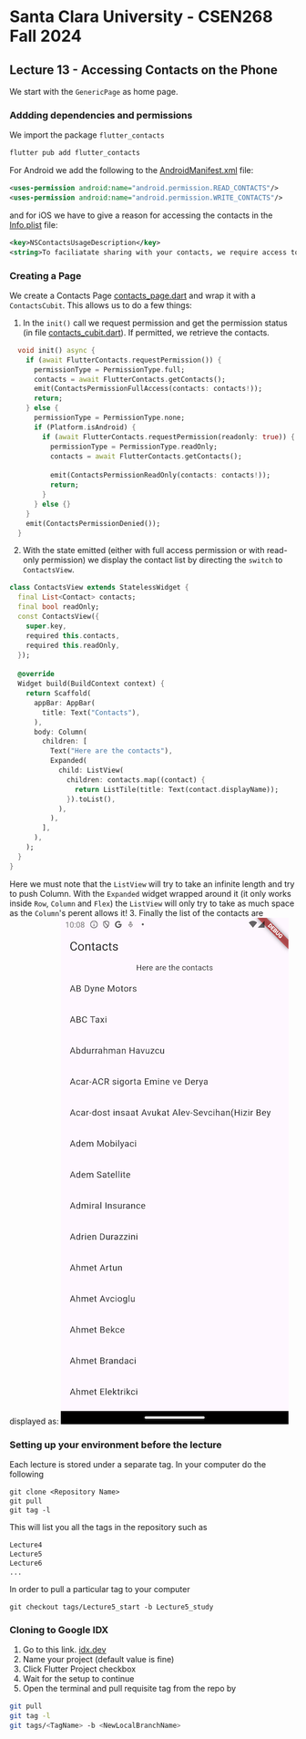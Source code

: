 # Santa Clara University - CSEN268 Fall 2024


## Lecture 13 - Accessing Contacts on the Phone

We start with the `GenericPage` as home page.

### Addding dependencies and permissions

We import the package `flutter_contacts`
```zsh
flutter pub add flutter_contacts
```
For Android we add the following to the [AndroidManifest.xml](/android/app/src/main/AndroidManifest.xml) file:
```xml
<uses-permission android:name="android.permission.READ_CONTACTS"/>
<uses-permission android:name="android.permission.WRITE_CONTACTS"/>
```
and for iOS we have to give a reason for accessing the contacts in the [Info.plist](/ios/Runner/Info.plist) file:
```xml
<key>NSContactsUsageDescription</key>
<string>To faciliatate sharing with your contacts, we require access to contacts on your device.</string>
```

### Creating a Page

We create a Contacts Page [contacts_page.dart](/lib/pages/contacts_page.dart) and wrap it with a `ContactsCubit`. This allows us to do a few things:
1. In the `init()` call we request permission and get the permission status (in file [contacts_cubit.dart](/lib/pages/contacts/cubit/contacts_cubit.dart)). If permitted, we retrieve the contacts.
```dart
  void init() async {
    if (await FlutterContacts.requestPermission()) {
      permissionType = PermissionType.full;
      contacts = await FlutterContacts.getContacts();
      emit(ContactsPermissionFullAccess(contacts: contacts!));
      return;
    } else {
      permissionType = PermissionType.none;
      if (Platform.isAndroid) {
        if (await FlutterContacts.requestPermission(readonly: true)) {
          permissionType = PermissionType.readOnly;
          contacts = await FlutterContacts.getContacts();

          emit(ContactsPermissionReadOnly(contacts: contacts!));
          return;
        }
      } else {}
    }
    emit(ContactsPermissionDenied());
  }
```
2. With the state emitted (either with full access permission or with read-only permission) we display the contact list by directing the `switch` to `ContactsView`.
```dart
class ContactsView extends StatelessWidget {
  final List<Contact> contacts;
  final bool readOnly;
  const ContactsView({
    super.key,
    required this.contacts,
    required this.readOnly,
  });

  @override
  Widget build(BuildContext context) {
    return Scaffold(
      appBar: AppBar(
        title: Text("Contacts"),
      ),
      body: Column(
        children: [
          Text("Here are the contacts"),
          Expanded(
            child: ListView(
              children: contacts.map((contact) {
                return ListTile(title: Text(contact.displayName));
              }).toList(),
            ),
          ),
        ],
      ),
    );
  }
}
```
Here we must note that the `ListView` will try to take an infinite length and try to push Column. With the `Expanded` widget wrapped around it (it only works inside `Row`, `Column` and `Flex`)  the `ListView` will only try to take as much space as the `Column`'s perent allows it!
3. Finally the list of the contacts are displayed as:
![Contact List](/assets/images/ContactListView.png)

### Setting up your environment before the lecture

Each lecture is stored under a separate tag. In your computer do the following

    git clone <Repository Name>
    git pull
    git tag -l

This will list you all the tags in the repository such as

    Lecture4
    Lecture5
    Lecture6
    ...

In order to pull a particular tag to your computer

    git checkout tags/Lecture5_start -b Lecture5_study

### Cloning to Google IDX

1. Go to this link. [idx.dev](https://idx.google.com/import?url=https://github.com/mehmetartun/CSEN268-F24)
2. Name your project (default value is fine)
3. Click Flutter Project checkbox
4. Wait for the setup to continue
5. Open the terminal and pull requisite tag from the repo by
```zsh
git pull
git tag -l
git tags/<TagName> -b <NewLocalBranchName>
```



